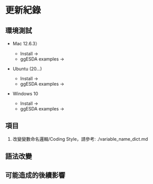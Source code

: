 # 更新紀錄

## 環境測試

- Mac 12.6.3）
    - Install -> 
    - ggESDA examples -> 
    
- Ubuntu (20...)
    - Install -> 
    - ggESDA examples -> 
    
- Windows 10
    - Install -> 
    - ggESDA examples -> 

## 項目

1. 改變變數命名邏輯/Coding Style，請參考: ./variable_name_dict.md

## 語法改變

## 可能造成的後續影響


